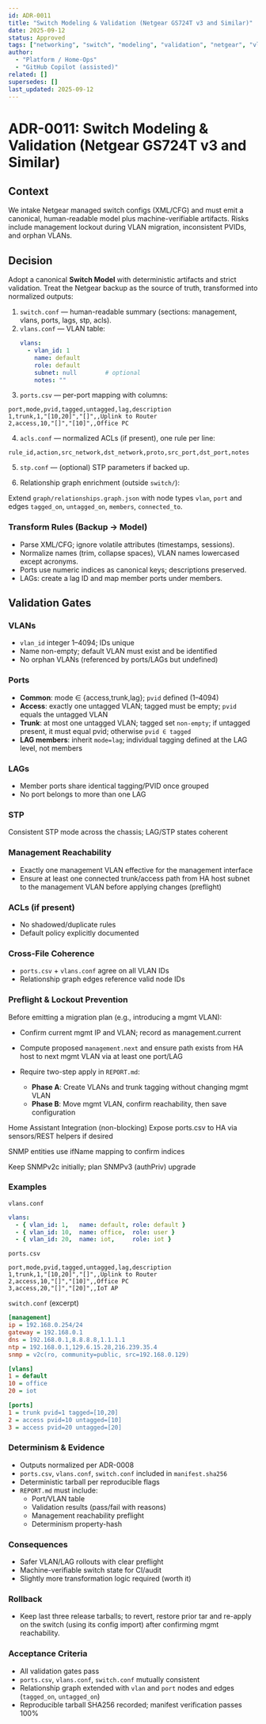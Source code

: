 ```yaml
---
id: ADR-0011
title: "Switch Modeling & Validation (Netgear GS724T v3 and Similar)"
date: 2025-09-12
status: Approved
tags: ["networking", "switch", "modeling", "validation", "netgear", "vlan", "lag", "stp", "acl", "snmp"]
author:
  - "Platform / Home-Ops"
  - "GitHub Copilot (assisted)"
related: []
supersedes: []
last_updated: 2025-09-12
---
```



# ADR-0011: Switch Modeling & Validation (Netgear GS724T v3 and Similar)

## Context
We intake Netgear managed switch configs (XML/CFG) and must emit a canonical, human-readable model plus machine-verifiable artifacts. Risks include management lockout during VLAN migration, inconsistent PVIDs, and orphan VLANs.

## Decision
Adopt a canonical **Switch Model** with deterministic artifacts and strict validation. Treat the Netgear backup as the source of truth, transformed into normalized outputs:


1) `switch.conf` — human-readable summary (sections: management, vlans, ports, lags, stp, acls).
2) `vlans.conf` — VLAN table:
    ```yaml
    vlans:
      - vlan_id: 1
        name: default
        role: default
        subnet: null        # optional
        notes: ""
    ```
3) `ports.csv` — per-port mapping with columns:

```pgsql
port,mode,pvid,tagged,untagged,lag,description
1,trunk,1,"[10,20]","[]",,Uplink to Router
2,access,10,"[]","[10]",,Office PC
```

4) `acls.conf` — normalized ACLs (if present), one rule per line:
```
rule_id,action,src_network,dst_network,proto,src_port,dst_port,notes
```

5) `stp.conf` — (optional) STP parameters if backed up.

6) Relationship graph enrichment (outside `switch/`):

Extend `graph/relationships.graph.json` with node types `vlan`, `port` and edges `tagged_on`, `untagged_on`, `members`, `connected_to`.

### Transform Rules (Backup → Model)
- Parse XML/CFG; ignore volatile attributes (timestamps, sessions).
- Normalize names (trim, collapse spaces), VLAN names lowercased except acronyms.
- Ports use numeric indices as canonical keys; descriptions preserved.
- LAGs: create a lag ID and map member ports under members.

## Validation Gates

### VLANs
- `vlan_id` integer 1–4094; IDs unique
- Name non-empty; default VLAN must exist and be identified
- No orphan VLANs (referenced by ports/LAGs but undefined)

### Ports
- **Common**: mode ∈ {access,trunk,lag}; `pvid` defined (1–4094)
- **Access**: exactly one untagged VLAN; tagged must be empty; `pvid` equals the untagged VLAN
- **Trunk**: at most one untagged VLAN; tagged set `non-empty`; if untagged present, it must equal pvid; otherwise `pvid ∈ tagged`
- **LAG members**: inherit `mode=lag`; individual tagging defined at the LAG level, not members

### LAGs
- Member ports share identical tagging/PVID once grouped
- No port belongs to more than one LAG

### STP
Consistent STP mode across the chassis; LAG/STP states coherent

### Management Reachability
- Exactly one management VLAN effective for the management interface
- Ensure at least one connected trunk/access path from HA host subnet to the management VLAN before applying changes (preflight)

### ACLs (if present)
- No shadowed/duplicate rules
- Default policy explicitly documented

### Cross-File Coherence
- `ports.csv` + `vlans.conf` agree on all VLAN IDs
- Relationship graph edges reference valid node IDs

### Preflight & Lockout Prevention

Before emitting a migration plan (e.g., introducing a mgmt VLAN):

- Confirm current mgmt IP and VLAN; record as management.current
- Compute proposed `management.next` and ensure path exists from HA host to next mgmt VLAN via at least one port/LAG
- Require two-step apply in `REPORT.md`:

    - **Phase A**: Create VLANs and trunk tagging without changing mgmt VLAN
    - **Phase B**: Move mgmt VLAN, confirm reachability, then save configuration

Home Assistant Integration (non-blocking)
Expose ports.csv to HA via sensors/REST helpers if desired

SNMP entities use ifName mapping to confirm indices

Keep SNMPv2c initially; plan SNMPv3 (authPriv) upgrade

### Examples
`vlans.conf`
```yaml
vlans:
  - { vlan_id: 1,   name: default, role: default }
  - { vlan_id: 10,  name: office,  role: user }
  - { vlan_id: 20,  name: iot,     role: iot }
```

`ports.csv`
```pgsql
port,mode,pvid,tagged,untagged,lag,description
1,trunk,1,"[10,20]","[]",,Uplink to Router
2,access,10,"[]","[10]",,Office PC
3,access,20,"[]","[20]",,IoT AP
```

`switch.conf` (excerpt)
```ini
[management]
ip = 192.168.0.254/24
gateway = 192.168.0.1
dns = 192.168.0.1,8.8.8.8,1.1.1.1
ntp = 192.168.0.1,129.6.15.28,216.239.35.4
snmp = v2c(ro, community=public, src=192.168.0.129)

[vlans]
1 = default
10 = office
20 = iot

[ports]
1 = trunk pvid=1 tagged=[10,20]
2 = access pvid=10 untagged=[10]
3 = access pvid=20 untagged=[20]
```

### Determinism & Evidence
- Outputs normalized per ADR-0008
- `ports.csv`, `vlans.conf`, `switch.conf` included in `manifest.sha256`
- Deterministic tarball per reproducible flags
- `REPORT.md` must include:
    - Port/VLAN table
    - Validation results (pass/fail with reasons)
    - Management reachability preflight
    - Determinism property-hash

### Consequences
- Safer VLAN/LAG rollouts with clear preflight
- Machine-verifiable switch state for CI/audit
- Slightly more transformation logic required (worth it)

### Rollback
- Keep last three release tarballs; to revert, restore prior tar and re-apply on the switch (using its config import) after confirming mgmt reachability.

### Acceptance Criteria
- All validation gates pass
- `ports.csv`, `vlans.conf`, `switch.conf` mutually consistent
- Relationship graph extended with `vlan` and `port` nodes and edges (`tagged_on`, `untagged_on`)
- Reproducible tarball SHA256 recorded; manifest verification passes 100%